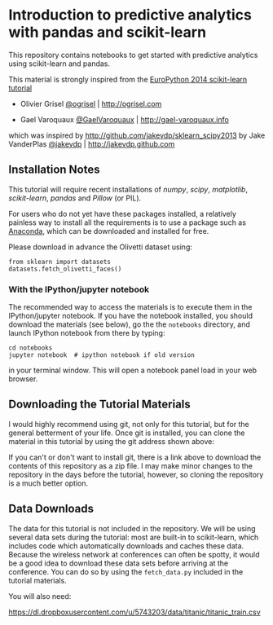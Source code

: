 Introduction to predictive analytics with pandas and scikit-learn
=================================================================

This repository contains notebooks to get started with predictive
analytics using scikit-learn and pandas.

This material is strongly inspired from the
[EuroPython 2014 scikit-learn tutorial](https://github.com/GaelVaroquaux/sklearn_pandas_tutorial)

* Olivier Grisel [@ogrisel](https://twitter.com/ogrisel) |
  http://ogrisel.com 

* Gael Varoquaux [@GaelVaroquaux](https://twitter.com/GaelVaroquaux) |
  http://gael-varoquaux.info

which was inspired by http://github.com/jakevdp/sklearn_scipy2013
by Jake VanderPlas [@jakevdp](https://twitter.com/jakevdp) | http://jakevdp.github.com

Installation Notes
------------------

This tutorial will require recent installations of *numpy*, *scipy*,
*matplotlib*, *scikit-learn*, *pandas* and *Pillow* (or PIL).

For users who do not yet have these packages installed, a relatively
painless way to install all the requirements is to use a package such as
[Anaconda](http://continuum.io/downloads), which can be downloaded and
installed for free.

Please download in advance the Olivetti dataset using:

    from sklearn import datasets
    datasets.fetch_olivetti_faces()


### With the IPython/jupyter notebook

The recommended way to access the materials is to execute them in the
IPython/jupyter notebook. If you have the notebook installed, you should
download the materials (see below), go the the `notebooks` directory, and
launch IPython notebook from there by typing:

    cd notebooks
    jupyter notebook  # ipython notebook if old version

in your terminal window. This will open a notebook panel load in your web
browser.

Downloading the Tutorial Materials
----------------------------------

I would highly recommend using git, not only for this tutorial, but for the
general betterment of your life.  Once git is installed, you can clone the
material in this tutorial by using the git address shown above:

If you can't or don't want to install git, there is a link above to download
the contents of this repository as a zip file. I may make minor changes to
the repository in the days before the tutorial, however, so cloning the
repository is a much better option.

Data Downloads
--------------

The data for this tutorial is not included in the repository. We will be
using several data sets during the tutorial: most are built-in to
scikit-learn, which includes code which automatically downloads and
caches these data. Because the wireless network at conferences can often
be spotty, it would be a good idea to download these data sets before
arriving at the conference. You can do so by using the `fetch_data.py`
included in the tutorial materials.

You will also need:

https://dl.dropboxusercontent.com/u/5743203/data/titanic/titanic_train.csv
